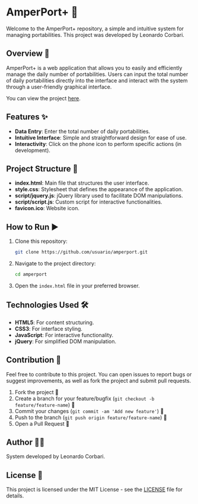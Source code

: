 # AmperPort+ 🚀

Welcome to the AmperPort+ repository, a simple and intuitive system for managing portabilities. This project was developed by Leonardo Corbari.

## Overview 📝

AmperPort+ is a web application that allows you to easily and efficiently manage the daily number of portabilities. Users can input the total number of daily portabilities directly into the interface and interact with the system through a user-friendly graphical interface.

You can view the project [here](https://leocorbari.github.io/portplus/).

## Features ✨

- **Data Entry**: Enter the total number of daily portabilities.
- **Intuitive Interface**: Simple and straightforward design for ease of use.
- **Interactivity**: Click on the phone icon to perform specific actions (in development).

## Project Structure 📁

- **index.html**: Main file that structures the user interface.
- **style.css**: Stylesheet that defines the appearance of the application.
- **script/jquery.js**: jQuery library used to facilitate DOM manipulations.
- **script/script.js**: Custom script for interactive functionalities.
- **favicon.ico**: Website icon.

## How to Run ▶️

1. Clone this repository:
    ```sh
    git clone https://github.com/usuario/amperport.git
    ```

2. Navigate to the project directory:
    ```sh
    cd amperport
    ```

3. Open the `index.html` file in your preferred browser.

## Technologies Used 🛠️

- **HTML5**: For content structuring.
- **CSS3**: For interface styling.
- **JavaScript**: For interactive functionality.
- **jQuery**: For simplified DOM manipulation.

## Contribution 🤝

Feel free to contribute to this project. You can open issues to report bugs or suggest improvements, as well as fork the project and submit pull requests.

1. Fork the project 🍴
2. Create a branch for your feature/bugfix (`git checkout -b feature/feature-name`) 🌿
3. Commit your changes (`git commit -am 'Add new feature'`) 💬
4. Push to the branch (`git push origin feature/feature-name`) 🚀
5. Open a Pull Request 🔄

## Author 👨‍💻

System developed by Leonardo Corbari.

## License 📜

This project is licensed under the MIT License - see the [LICENSE](LICENSE) file for details.
